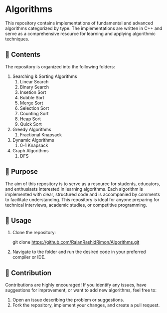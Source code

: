 # Algorithms
This repository contains implementations of fundamental and advanced algorithms categorized by type. The implementations are written in C++ and serve as a comprehensive resource for learning and applying algorithmic techniques.
## 📂 Contents
The repository is organized into the following folders:
 1. Searching & Sorting Algorithms
      1. Linear Search
      2. Binary Search
      3. Insetion Sort
      4. Bubble Sort
      5. Merge Sort
      6. Selection Sort
      7. Counting Sort
      8. Heap Sort
      9. Quick Sort
 2. Greedy Algorithms
      1. Fractional Knapsack
 3. Dynamic Algorithms
      1. 0-1 Knapsack
 4. Graph Algorithms
      1. DFS
## 🎯 Purpose 
The aim of this repository is to serve as a resource for students, educators, and enthusiasts interested in learning algorithms. Each algorithm is implemented with clear, structured code and is accompanied by comments to facilitate understanding. This repository is ideal for anyone preparing for technical interviews, academic studies, or competitive programming.
## 🚀 Usage
1. Clone the repository:
   
   git clone https://github.com/RaianRashidRimon/Algorithms.git
2. Navigate to the folder and run the desired code in your preferred compiler or IDE.

## 🤝 Contribution
Contributions are highly encouraged! If you identify any issues, have suggestions for improvement, or want to add new algorithms, feel free to:
1. Open an issue describing the problem or suggestions.
2. Fork the repository, implement your changes, and create a pull request. 



































